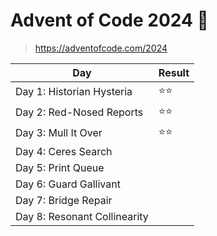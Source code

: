 # Advent of Code 2024 🎅

> https://adventofcode.com/2024

| Day                          | Result |
|------------------------------|--------|
| Day 1: Historian Hysteria    | ⭐⭐     |
| Day 2: Red-Nosed Reports     | ⭐⭐     |
| Day 3: Mull It Over          | ⭐⭐     |
| Day 4: Ceres Search          |        |
| Day 5: Print Queue           |        |
| Day 6: Guard Gallivant       |        |
| Day 7: Bridge Repair         |        |
| Day 8: Resonant Collinearity |        |
